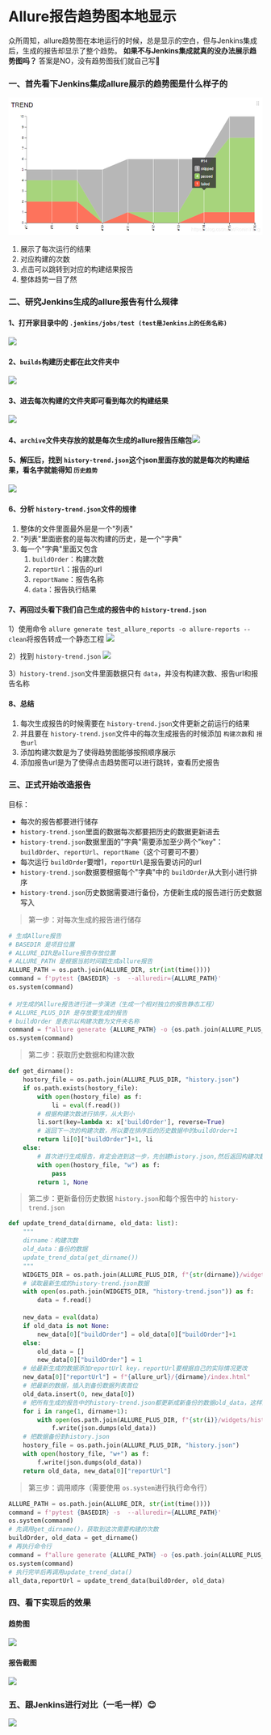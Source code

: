 # Allure报告趋势图本地显示

众所周知，allure趋势图在本地运行的时候，总是显示的空白，但与Jenkins集成后，生成的报告却显示了整个趋势。
**如果不与Jenkins集成就真的没办法展示趋势图吗？**
答案是NO，没有趋势图我们就自己写👀

### 一、首先看下Jenkins集成allure展示的趋势图是什么样子的

![](https://raw.githubusercontent.com/XD825/picgo/main/img/202206151725486.png)

1. 展示了每次运行的结果
2. 对应构建的次数
3. 点击可以跳转到对应的构建结果报告
4. 整体趋势一目了然

### 二、研究Jenkins生成的allure报告有什么规律

#### 1、打开家目录中的 `.jenkins/jobs/test (test是Jenkins上的任务名称)`

![](https://img-blog.csdnimg.cn/20201216091401364.png#id=DgTb2&originHeight=175&originWidth=629&originalType=binary&status=done&style=none)

#### 2、`builds`构建历史都在此文件夹中

![](https://img-blog.csdnimg.cn/20201216091428719.png?x-oss-process=image/watermark,type_ZmFuZ3poZW5naGVpdGk,shadow_10,text_aHR0cHM6Ly9ibG9nLmNzZG4ubmV0L1JvbmluWWFuZw==,size_16,color_FFFFFF,t_70#id=pxjDy&originHeight=461&originWidth=473&originalType=binary&status=done&style=none)

#### 3、进去每次构建的文件夹即可看到每次的构建结果

![](https://img-blog.csdnimg.cn/20201216091448305.png#id=JCIaR&originHeight=176&originWidth=481&originalType=binary&status=done&style=none)

#### 4、`archive`文件夹存放的就是每次生成的allure报告压缩包![](https://img-blog.csdnimg.cn/20201216091505471.png#id=lODsV&originHeight=94&originWidth=516&originalType=binary&status=done&style=none)

#### 5、解压后，找到 `history-trend.json`这个json里面存放的就是每次的构建结果，看名字就能得知 `历史趋势`

![](https://img-blog.csdnimg.cn/20201216091523475.png?x-oss-process=image/watermark,type_ZmFuZ3poZW5naGVpdGk,shadow_10,text_aHR0cHM6Ly9ibG9nLmNzZG4ubmV0L1JvbmluWWFuZw==,size_16,color_FFFFFF,t_70#id=etORz&originHeight=737&originWidth=1072&originalType=binary&status=done&style=none)

#### 6、分析 `history-trend.json`文件的规律

1. 整体的文件里面最外层是一个"列表"
2. "列表"里面嵌套的是每次构建的历史，是一个"字典"
3. 每一个"字典"里面又包含
   1. `buildOrder`：构建次数
   2. `reportUrl`：报告的url
   3. `reportName`：报告名称
   4. `data`：报告执行结果

#### 7、再回过头看下我们自己生成的报告中的 `history-trend.json`

1）使用命令 `allure generate test_allure_reports -o allure-reports --clean`将报告转成一个静态工程
![](https://img-blog.csdnimg.cn/20201216091546426.png?x-oss-process=image/watermark,type_ZmFuZ3poZW5naGVpdGk,shadow_10,text_aHR0cHM6Ly9ibG9nLmNzZG4ubmV0L1JvbmluWWFuZw==,size_16,color_FFFFFF,t_70#id=B88ke&originHeight=270&originWidth=527&originalType=binary&status=done&style=none)

2）找到 `history-trend.json`
![](https://img-blog.csdnimg.cn/20201216091617905.png?x-oss-process=image/watermark,type_ZmFuZ3poZW5naGVpdGk,shadow_10,text_aHR0cHM6Ly9ibG9nLmNzZG4ubmV0L1JvbmluWWFuZw==,size_16,color_FFFFFF,t_70#id=xtNUA&originHeight=393&originWidth=641&originalType=binary&status=done&style=none)

3）`history-trend.json`文件里面数据只有 `data`，并没有构建次数、报告url和报告名称

#### 8、总结

1. 每次生成报告的时候需要在 `history-trend.json`文件更新之前运行的结果
2. 并且要在 `history-trend.json`文件中的每次生成报告的时候添加 `构建次数`和 `报告url`
3. 添加构建次数是为了使得趋势图能够按照顺序展示
4. 添加报告url是为了使得点击趋势图可以进行跳转，查看历史报告

### 三、正式开始改造报告

目标：

- 每次的报告都要进行储存
- `history-trend.json`里面的数据每次都要把历史的数据更新进去
- `history-trend.json`数据里面的"字典"需要添加至少两个"key"：`buildOrder`、`reportUrl`、`reportName`（这个可要可不要）
- 每次运行 `buildOrder`要增1，`reportUrl`是报告要访问的url
- `history-trend.json`数据要根据每个"字典"中的 `buildOrder`从大到小进行排序
- `history-trend.json`历史数据需要进行备份，方便新生成的报告进行历史数据写入

> 第一步：对每次生成的报告进行储存

```python
# 生成Allure报告
# BASEDIR 是项目位置
# ALLURE_DIR是allure报告存放位置
# ALLURE_PATH 是根据当前时间戳生成allure报告
ALLURE_PATH = os.path.join(ALLURE_DIR, str(int(time())))
command = f'pytest {BASEDIR} -s  --alluredir={ALLURE_PATH}'
os.system(command)

# 对生成的Allure报告进行进一步演进（生成一个相对独立的报告静态工程）
# ALLURE_PLUS_DIR 是存放要生成的报告
# buildOrder 是表示以构建次数为文件夹名称
command = f"allure generate {ALLURE_PATH} -o {os.path.join(ALLURE_PLUS_DIR,str(buildOrder))} --clean"
os.system(command)
```

> 第二步：获取历史数据和构建次数

```python
def get_dirname():
    hostory_file = os.path.join(ALLURE_PLUS_DIR, "history.json")
    if os.path.exists(hostory_file):
        with open(hostory_file) as f:
            li = eval(f.read())
        # 根据构建次数进行排序，从大到小
        li.sort(key=lambda x: x['buildOrder'], reverse=True)
        # 返回下一次的构建次数，所以要在排序后的历史数据中的buildOrder+1
        return li[0]["buildOrder"]+1, li
    else:
        # 首次进行生成报告，肯定会进到这一步，先创建history.json,然后返回构建次数1（代表首次）
        with open(hostory_file, "w") as f:
            pass
        return 1, None
```

> 第二步：更新备份历史数据 `history.json`和每个报告中的 `history-trend.json`

```python
def update_trend_data(dirname, old_data: list):
    """
    dirname：构建次数
    old_data：备份的数据
    update_trend_data(get_dirname())
    """
    WIDGETS_DIR = os.path.join(ALLURE_PLUS_DIR, f"{str(dirname)}/widgets")
    # 读取最新生成的history-trend.json数据
    with open(os.path.join(WIDGETS_DIR, "history-trend.json")) as f:
        data = f.read()

    new_data = eval(data)
    if old_data is not None:
        new_data[0]["buildOrder"] = old_data[0]["buildOrder"]+1
    else:
        old_data = []
        new_data[0]["buildOrder"] = 1
    # 给最新生成的数据添加reportUrl key，reportUrl要根据自己的实际情况更改
    new_data[0]["reportUrl"] = f"{allure_url}/{dirname}/index.html"
    # 把最新的数据，插入到备份数据列表首位
    old_data.insert(0, new_data[0])
    # 把所有生成的报告中的history-trend.json都更新成新备份的数据old_data，这样的话，点击历史趋势图就可以实现新老报告切换
    for i in range(1, dirname+1):
        with open(os.path.join(ALLURE_PLUS_DIR, f"{str(i)}/widgets/history-trend.json"), "w+") as f:
            f.write(json.dumps(old_data))
    # 把数据备份到history.json
    hostory_file = os.path.join(ALLURE_PLUS_DIR, "history.json")
    with open(hostory_file, "w+") as f:
        f.write(json.dumps(old_data))
    return old_data, new_data[0]["reportUrl"]
```

> 第三步：调用顺序（需要使用 `os.system`进行执行命令行）

```python
ALLURE_PATH = os.path.join(ALLURE_DIR, str(int(time())))
command = f'pytest {BASEDIR} -s  --alluredir={ALLURE_PATH}'
os.system(command)
# 先调用get_dirname()，获取到这次需要构建的次数
buildOrder, old_data = get_dirname()
# 再执行命令行
command = f"allure generate {ALLURE_PATH} -o {os.path.join(ALLURE_PLUS_DIR,str(buildOrder))} --clean"
os.system(command)
# 执行完毕后再调用update_trend_data()
all_data,reportUrl = update_trend_data(buildOrder, old_data)
```

### 四、看下实现后的效果

#### 趋势图

![](https://img-blog.csdnimg.cn/20201216091639111.png?x-oss-process=image/watermark,type_ZmFuZ3poZW5naGVpdGk,shadow_10,text_aHR0cHM6Ly9ibG9nLmNzZG4ubmV0L1JvbmluWWFuZw==,size_16,color_FFFFFF,t_70#id=NxNSj&originHeight=452&originWidth=833&originalType=binary&status=done&style=none)

#### 报告截图

![](https://img-blog.csdnimg.cn/20201216091811403.png#id=EqiRY&originHeight=704&originWidth=216&originalType=binary&status=done&style=none)

### 五、跟Jenkins进行对比（一毛一样）😊

![](https://img-blog.csdnimg.cn/20201216091657527.png?x-oss-process=image/watermark,type_ZmFuZ3poZW5naGVpdGk,shadow_10,text_aHR0cHM6Ly9ibG9nLmNzZG4ubmV0L1JvbmluWWFuZw==,size_16,color_FFFFFF,t_70#id=Qh07E&originHeight=785&originWidth=711&originalType=binary&status=done&style=none)

